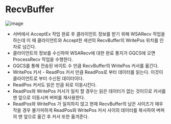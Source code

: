 # RecvBuffer

![image](https://user-images.githubusercontent.com/68372094/163809372-4f196a94-7c9d-4ac8-b967-11a8b311f634.png)

* 서버에서 AcceptEx 작업 완료 후 클라이언트 정보를 받기 위해 WSARecv 작업을 하는데 이 때 클라이언트와 Accept한 세션의 RecvBuffer의 WritePos 위치를 인자로 넘긴다.
* 클라이언트의 정보를 수신하여 WSARecv에 대한 완료 통지가 GQCS에 오면 ProcessRecv 작업을 수행한다.
* GQCS를 통해 전송된 바이트 수 만큼 RecvBuffer의 WritePos 커서를 옮긴다.
* WritePos 커서 - ReadPos 커서 만큼 ReadPos로 부터 데이터를 읽는다. 이것이 클라이언트로 부터 수신된 데이터이다.
* ReadPos 커서도 읽은 만큼 뒤로 이동시킨다.
* ReadPos와 WritePos 커서가 일치 할 경우는 읽은 데이터가 없는 것이므로 커서를 맨 앞으로 이동시켜 버퍼를 재사용한다.
* ReadPos와 WritePos 가 일치하지 않고 현재 RecvBuffer의 남은 사이즈가 매우 작을 경우 불가피하게 ReadPos와 WritePos 커서 사이의 데이터를 복사하여 버퍼의 맨 앞으로 옮긴 후 커서 또한 옮겨준다. 
